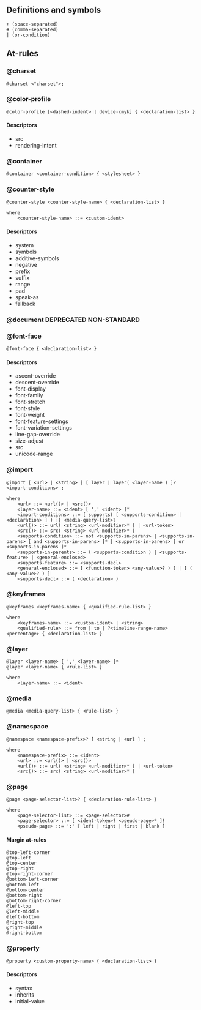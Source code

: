## Definitions and symbols
```
+ (space-separated)
# (comma-separated)
| (or-condition)
```

## At-rules
### @charset
```
@charset <"charset">;
```



### @color-profile
```
@color-profile [<dashed-indent> | device-cmyk] { <declaration-list> }
```
#### Descriptors
- src
- rendering-intent



### @container
```
@container <container-condition> { <stylesheet> }
```



### @counter-style
```
@counter-style <counter-style-name> { <declaration-list> }

where
    <counter-style-name> ::= <custom-ident>
```
#### Descriptors
- system
- symbols
- additive-symbols
- negative
- prefix
- suffix
- range
- pad
- speak-as
- fallback

### @document DEPRECATED NON-STANDARD



### @font-face
```
@font-face { <declaration-list> }
```
#### Descriptors
- ascent-override
- descent-override
- font-display
- font-family
- font-stretch
- font-style
- font-weight
- font-feature-settings
- font-variation-settings
- line-gap-override
- size-adjust
- src
- unicode-range



### @import
```
@import [ <url> | <string> ] [ layer | layer( <layer-name ) ]? <import-conditions> ;

where
    <url> ::= <url()> | <src()>
    <layer-name> ::= <ident> [ ',' <ident> ]*
    <import-conditions> ::= [ supports( [ <supports-condition> | <declaration> ] ) ]} <media-query-list>?
    <url()> ::= url( <string> <url-modifier>* ) | <url-token>
    <src()> ::= src( <string> <url-modifier>* )
    <supports-condition> ::= not <supports-in-parens> | <supports-in-parens> [ and <supports-in-parens> ]* | <supports-in-parens> [ or <supports-in-parens ]*
    <supports-in-parents> ::= ( <supports-condition ) | <supports-feature> | <general-enclosed>
    <supports-feature> ::= <supports-decl>
    <general-enclosed> ::= [ <function-token> <any-value>? ) ] | [ ( <any-value>? ) ]
    <supports-decl> ::= ( <declaration> )
```



### @keyframes
```
@keyframes <keyframes-name> { <qualified-rule-list> }

where
    <keyframes-name> ::= <custom-ident> | <string>
    <qualified-rule> ::= from | to | ?<timeline-range-name> <percentage> { <declaration-list> }
```



### @layer
```
@layer <layer-name> [ ',' <layer-name> ]*
@layer <layer-name> { <rule-list> }

where 
    <layer-name> ::= <ident>
```



### @media
```
@media <media-query-list> { <rule-list> }
```



### @namespace
```
@namespace <namespace-prefix>? [ <string | <url ] ;

where
    <namespace-prefix> ::= <ident>
    <url> ::= <url()> | <src()>
    <url()> ::= url( <string> <url-modifier>* ) | <url-token>
    <src()> ::= src( <string> <url-modifier>* )
```



### @page
```
@page <page-selector-list>? { <declaration-rule-list> }

where
    <page-selector-list> ::= <page-selector>#
    <page-selector> ::= [ <ident-token>? <pseudo-page>* ]!
    <pseudo-page> ::= ':' [ left | right | first | blank ]
```

#### Margin at-rules
```
@top-left-corner
@top-left
@top-center
@top-right
@top-right-corner
@bottom-left-corner
@bottom-left
@bottom-center
@bottom-right
@bottom-right-corner
@left-top
@left-middle
@left-bottom
@right-top
@right-middle
@right-bottom
```



### @property
```
@property <custom-property-name> { <declaration-list> }
```

#### Descriptors
- syntax
- inherits
- initial-value
